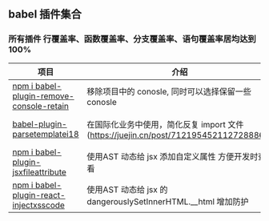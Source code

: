 ## babel 插件集合

### 所有插件 行覆盖率、函数覆盖率、分支覆盖率、语句覆盖率居均达到100%
| 项目                                                   | 介绍                                       | 使用                                       | License                                       |
| ------------------------------------------------------ | ------------------------------------------ |  ------------------------------------------ |------------------------------------------ |
| [npm i babel-plugin-remove-console-retain](https://github.com/webgzh907247189/babel-plugin/blob/master/packages/babel-plugin-remove-console-retain)                     | 移除项目中的 conosle, 同时可以选择保留一些 conosle                         |   npm i babel-plugin-remove-console-retain     | MIT     |
| [babel-plugin-parsetemplatei18](https://github.com/webgzh907247189/babel-plugin/tree/master/packages/babel-plugin-parsetemplatei18)             |  在国际化业务中使用，简化反复 import 文件 (https://juejin.cn/post/7121954521127288868)        |  npm i babel-plugin-parsetemplatei18    | MIT     |
| [npm i babel-plugin-jsxfileattribute](https://github.com/webgzh907247189/babel-plugin/blob/master/packages/babel-plugin-jsxFileAttribute)                     | 使用AST 动态给 jsx 添加自定义属性 方便开发时查看                         |   npm i babel-plugin-jsxfileattribute    | MIT     |
| [npm i babel-plugin-react-injectxsscode](https://github.com/webgzh907247189/babel-plugin/blob/master/packages/babel-plugin-jsxInjectXssCode)                     |  使用AST 动态给 jsx 的 dangerouslySetInnerHTML.__html 增加防护                         |   npm i babel-plugin-react-injectxsscode     | MIT     |


